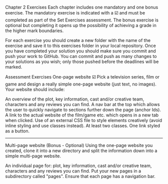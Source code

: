 Chapter 2 Exercises
Each chapter includes one mandatory and one bonus exercise. The mandatory exercise is indicated with a ☑️ and must be completed as part of the Set Exercises assessment. The bonus exercise is optional but completing it opens up the possibility of achieving a grade in the higher mark boundaries.

For each exercise you should create a new folder with the name of the exercise and save it to this exercises folder in your local repository. Once you have completed your solution you should make sure you commit and push your work to GitHub. You can commit and push as many changes to your solutions as you wish; only those pushed before the deadlines will be marked.

Assessment Exercises
One-page website ☑️
Pick a television series, film or game and design a really simple one-page website (just text, no images). Your website should include:

An overview of the plot, key information, cast and/or creative team, characters and any reviews you can find.
A nav bar at the top which allows the user to quickly navigate to sections further down the page (anchor Ids).
A link to the actual website of the film/game etc. which opens in a new tab when clicked.
Use of an external CSS file to style elements creatively (avoid inline styling and use classes instead).
At least two classes.
One link styled as a button.

<hr>

Multi-page website (Bonus - Optional)
Using the one-page website you created, clone it into a new directory and split the information down into a simple multi-page website.

An individual page for: plot, key information, cast and/or creative team, characters and any reviews you can find.
Put your new pages in a subdirectory called "pages".
Ensure that each page has a navigation bar.